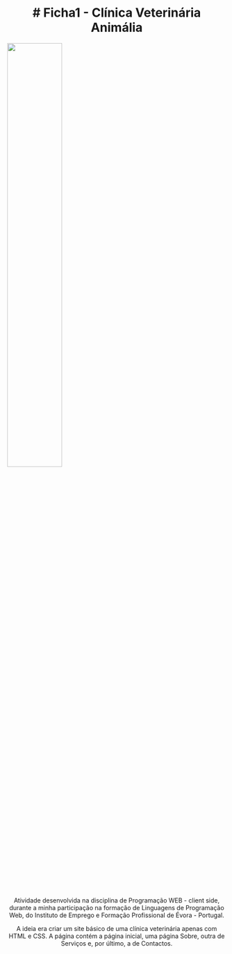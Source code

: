<h1 align="center"># Ficha1 - Clínica Veterinária Animália</h1>
<img width="50%" src= file:///C:/xampp/htdocs/programa-o-web-client-side/Ficha1_WEB-main/src/img/Animalia-v2.png/img/>
<p align="center">Atividade desenvolvida na disciplina de Programação WEB - client side, durante a minha participação na formação de Linguagens de Programação Web, do Instituto de Emprego e Formação Profissional de Évora - Portugal.</p>
<p align="center">A ideia era criar um site básico de uma clínica veterinária apenas com HTML e CSS. A página contém a página inicial, uma página Sobre, outra de Serviços e, por último, a de Contactos.
</p>
